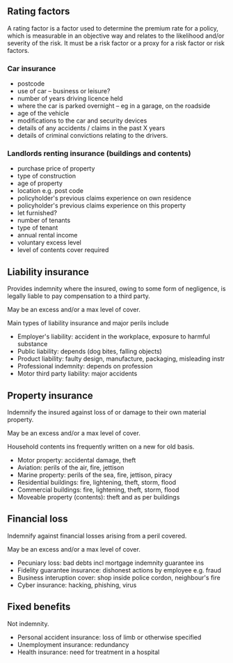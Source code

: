 
## Rating factors

A rating factor is a factor used to determine the premium rate for a policy,
which is measurable in an objective way and relates to the
likelihood and/or severity of the risk.
It must be a risk factor or a proxy for a risk factor or risk factors.

### Car insurance

- postcode
- use of car – business or leisure?
- number of years driving licence held
- where the car is parked overnight – eg in a garage, on the roadside
- age of the vehicle
- modifications to the car and security devices
- details of any accidents / claims in the past X years
- details of criminal convictions relating to the drivers.

### Landlords renting insurance (buildings and contents)

- purchase price of property
- type of construction
- age of property
- location e.g. post code
- policyholder's previous claims experience on own residence
- policyholder's previous claims experience on this property
- let furnished?
- number of tenants
- type of tenant
- annual rental income
- voluntary excess level
- level of contents cover required

## Liability insurance

Provides indemnity where the insured, owing to some form of negligence,
is legally liable to pay compensation to a third party.

May be an excess and/or a max level of cover.

Main types of liability insurance and major perils include

- Employer's liability: accident in the workplace, exposure to harmful substance
- Public liability: depends (dog bites, falling objects)
- Product liability: faulty design, manufacture, packaging, misleading instr
- Professional indemnity: depends on profession
- Motor third party liability: major accidents

## Property insurance

Indemnify the insured against loss of or damage to their own material property.

May be an excess and/or a max level of cover.

Household contents ins frequently written on a new for old basis.

- Motor property: accidental damage, theft
- Aviation: perils of the air, fire, jettison
- Marine property: perils of the sea, fire, jettison, piracy
- Residential buildings: fire, lightening, theft, storm, flood
- Commercial buildings: fire, lightening, theft, storm, flood
- Moveable property (contents): theft and as per buildings

## Financial loss

Indemnify against financial losses arising from a peril covered.

May be an excess and/or a max level of cover.

- Pecuniary loss: bad debts incl mortgage indemnity guarantee ins
- Fidelity guarantee insurance: dishonest actions by employee e.g. fraud
- Business interuption cover: shop inside police cordon, neighbour's fire
- Cyber insurance: hacking, phishing, virus

## Fixed benefits

Not indemnity.

- Personal accident insurance: loss of limb or otherwise specified
- Unemployment insurance: redundancy
- Health insurance: need for treatment in a hospital
